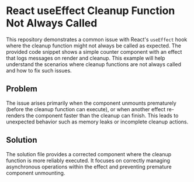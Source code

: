 # React useEffect Cleanup Function Not Always Called

This repository demonstrates a common issue with React's `useEffect` hook where the cleanup function might not always be called as expected. The provided code snippet shows a simple counter component with an effect that logs messages on render and cleanup. This example will help understand the scenarios where cleanup functions are not always called and how to fix such issues.

## Problem

The issue arises primarily when the component unmounts prematurely (before the cleanup function can execute), or when another effect re-renders the component faster than the cleanup can finish. This leads to unexpected behavior such as memory leaks or incomplete cleanup actions.

## Solution

The solution file provides a corrected component where the cleanup function is more reliably executed. It focuses on correctly managing asynchronous operations within the effect and preventing premature component unmounting.